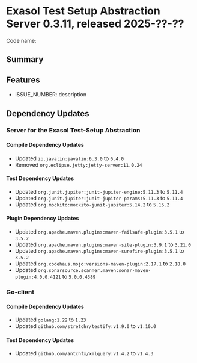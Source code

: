 # Exasol Test Setup Abstraction Server 0.3.11, released 2025-??-??

Code name:

## Summary

## Features

* ISSUE_NUMBER: description

## Dependency Updates

### Server for the Exasol Test-Setup Abstraction

#### Compile Dependency Updates

* Updated `io.javalin:javalin:6.3.0` to `6.4.0`
* Removed `org.eclipse.jetty:jetty-server:11.0.24`

#### Test Dependency Updates

* Updated `org.junit.jupiter:junit-jupiter-engine:5.11.3` to `5.11.4`
* Updated `org.junit.jupiter:junit-jupiter-params:5.11.3` to `5.11.4`
* Updated `org.mockito:mockito-junit-jupiter:5.14.2` to `5.15.2`

#### Plugin Dependency Updates

* Updated `org.apache.maven.plugins:maven-failsafe-plugin:3.5.1` to `3.5.2`
* Updated `org.apache.maven.plugins:maven-site-plugin:3.9.1` to `3.21.0`
* Updated `org.apache.maven.plugins:maven-surefire-plugin:3.5.1` to `3.5.2`
* Updated `org.codehaus.mojo:versions-maven-plugin:2.17.1` to `2.18.0`
* Updated `org.sonarsource.scanner.maven:sonar-maven-plugin:4.0.0.4121` to `5.0.0.4389`

### Go-client

#### Compile Dependency Updates

* Updated `golang:1.22` to `1.23`
* Updated `github.com/stretchr/testify:v1.9.0` to `v1.10.0`

#### Test Dependency Updates

* Updated `github.com/antchfx/xmlquery:v1.4.2` to `v1.4.3`
